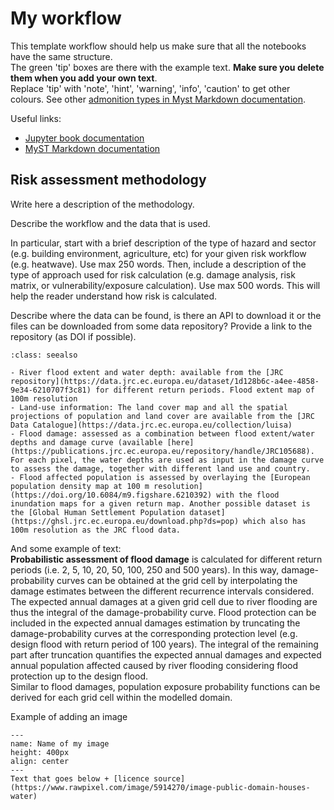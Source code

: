 # My workflow  

This template workflow should help us make sure that all the notebooks have the same structure.  
The green 'tip' boxes are there with the example text. **Make sure you delete them when you add your own text**.  
Replace 'tip' with 'note', 'hint', 'warning', 'info', 'caution' to get other colours.  See other [admonition types in Myst Markdown documentation](https://myst-parser.readthedocs.io/en/latest/syntax/admonitions.html).

Useful links:

- [Jupyter book documentation](https://jupyterbook.org/en/stable/intro.html)
- [MyST Markdown documentation](https://myst-parser.readthedocs.io/en/latest/index.html)

## Risk assessment methodology

Write here a description of the methodology.  

Describe the workflow and the data that is used.

In particular, start with a brief description of the type of hazard and sector (e.g. building environment, agriculture, etc) for your given risk workflow (e.g. heatwave). Use max 250 words.
Then, include a description of the type of approach used for risk calculation (e.g. damage analysis, risk matrix, or vulnerability/exposure calculation). Use max 500 words.
This will help the reader understand how risk is calculated.

Describe where the data can be found, is there an API to download it or the files can be downloaded from some data repository? Provide a link to the repository (as DOI if possible).

````{admonition} This is the example of the text description of the data in a green box:
:class: seealso

- River flood extent and water depth: available from the [JRC repository](https://data.jrc.ec.europa.eu/dataset/1d128b6c-a4ee-4858-9e34-6210707f3c81) for different return periods. Flood extent map of 100m resolution
- Land-use information: The land cover map and all the spatial projections of population and land cover are available from the [JRC Data Catalogue](https://data.jrc.ec.europa.eu/collection/luisa)
- Flood damage: assessed as a combination between flood extent/water depths and damage curve (available [here](https://publications.jrc.ec.europa.eu/repository/handle/JRC105688). For each pixel, the water depths are used as input in the damage curve to assess the damage, together with different land use and country.
- Flood affected population is assessed by overlaying the [European population density map at 100 m resolution](https://doi.org/10.6084/m9.figshare.6210392) with the flood inundation maps for a given return map. Another possible dataset is the [Global Human Settlement Population dataset](https://ghsl.jrc.ec.europa.eu/download.php?ds=pop) which also has 100m resolution as the JRC flood data.
````

And some example of text:  
**Probabilistic assessment of flood damage** is calculated for different return periods (i.e. 2, 5, 10, 20, 50, 100, 250 and 500 years). In this way, damage-probability curves can be obtained at the grid cell by interpolating the damage estimates between the different recurrence intervals considered. The expected annual damages at a given grid cell due to river flooding are thus the integral of the damage-probability curve. Flood protection can be included in the expected annual damages estimation by truncating the damage-probability curves at the corresponding protection level (e.g. design flood with return period of 100 years). The integral of the remaining part after truncation quantifies the expected annual damages and expected annual population affected caused by river flooding considering flood protection up to the design flood.  
Similar to flood damages, population exposure probability functions can be derived for each grid cell within the modelled domain.  

Example of adding an image  
```{figure} images/Heavy-flooding-in-a-town-scaled.webp
---
name: Name of my image
height: 400px
align: center
---
Text that goes below + [licence source](https://www.rawpixel.com/image/5914270/image-public-domain-houses-water)
```

